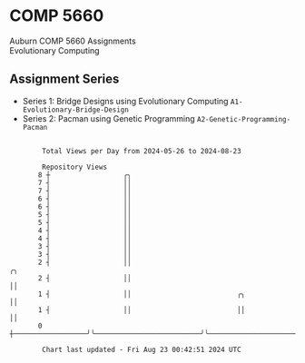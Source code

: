 # COMP 5660
Auburn COMP 5660 Assignments  
Evolutionary Computing

## Assignment Series
- Series 1: Bridge Designs using Evolutionary Computing `A1-Evolutionary-Bridge-Design`
- Series 2: Pacman using Genetic Programming `A2-Genetic-Programming-Pacman`

```

        Total Views per Day from 2024-05-26 to 2024-08-23

        Repository Views
       8 ┼                  ╭╮
       7 ┤                  ││
       7 ┤                  ││
       6 ┤                  ││
       6 ┤                  ││
       5 ┤                  ││
       5 ┤                  ││
       4 ┤                  ││
       4 ┤                  ││
       3 ┤                  ││
       3 ┤                  ││
       2 ┤                  ││                                                                 ╭╮
       2 ┤                  ││                                                                 ││
       1 ┤                  ││                          ╭╮                                     ││
       1 ┤                  ││                          ││                                     ││
       0 ┼──────────────────╯╰──────────────────────────╯╰─────────────────────────────────────╯╰──

        Chart last updated - Fri Aug 23 00:42:51 2024 UTC
        
```
